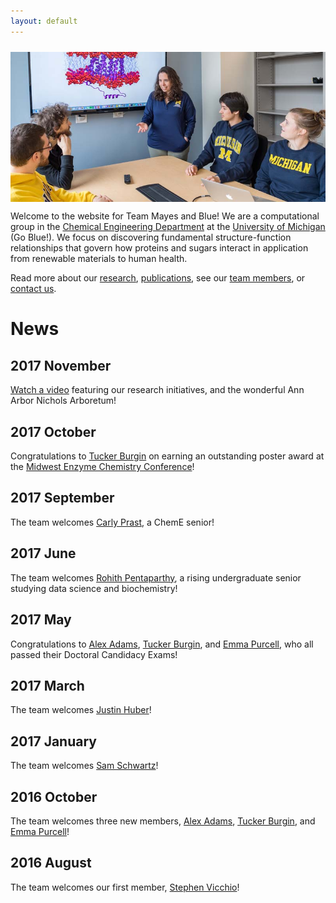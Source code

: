 ```yaml
---
layout: default
---
```


<div class="page-content">

<img align="center" src="assets/img/team.jpg" style="margin:10px 10px 0px 0px">


  Welcome to the website for Team Mayes and Blue! We are a computational group in 
  the [Chemical Engineering Department](http://www.engin.umich.edu/che) 
  at the [University of Michigan](https://www.umich.edu) (Go Blue!). We focus on discovering 
  fundamental structure-function relationships that govern how proteins 
  and sugars interact in application from renewable materials to human 
  health.
  
  Read more about our [research](research), [publications](publications), see our 
  [team members](team), or [contact us](contact). 
  
# News

## 2017 November

[Watch a video](https://www.youtube.com/watch?v=ZPG3gNTnca0) featuring our research initiatives, and the wonderful Ann Arbor Nichols Arboretum! 


## 2017 October

Congratulations to [Tucker Burgin](team#tburgin) on earning an outstanding poster award at the [Midwest Enzyme Chemistry Conference](http://www.midwestenzyme.org/)!

## 2017 September

The team welcomes [Carly Prast](team#cprast), a ChemE senior!


## 2017 June

The team welcomes [Rohith Pentaparthy](team#rpenta), a rising undergraduate senior studying data science and biochemistry!

## 2017 May

Congratulations to [Alex Adams](team#xadams), [Tucker Burgin](team#tburgin), and [Emma Purcell](team#epurcell), who 
all passed their Doctoral Candidacy Exams!

## 2017 March

The team welcomes [Justin Huber](team#jhuber)!

## 2017 January

The team welcomes [Sam Schwartz](team#sschwartz)!


## 2016 October

The team welcomes three new members, [Alex Adams](team#xadams), [Tucker Burgin](team#tburgin), and [Emma Purcell](team#epurcell)!

## 2016 August

The team welcomes our first member, [Stephen Vicchio](team#svicchio)!
  
</div>
